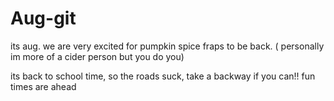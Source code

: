 # Aug-git

its aug. we are very excited for pumpkin spice fraps to be back. ( personally im more of a cider person but you do you)  


its back to school time, so the roads suck, take a backway if you can!!
fun times are ahead 
